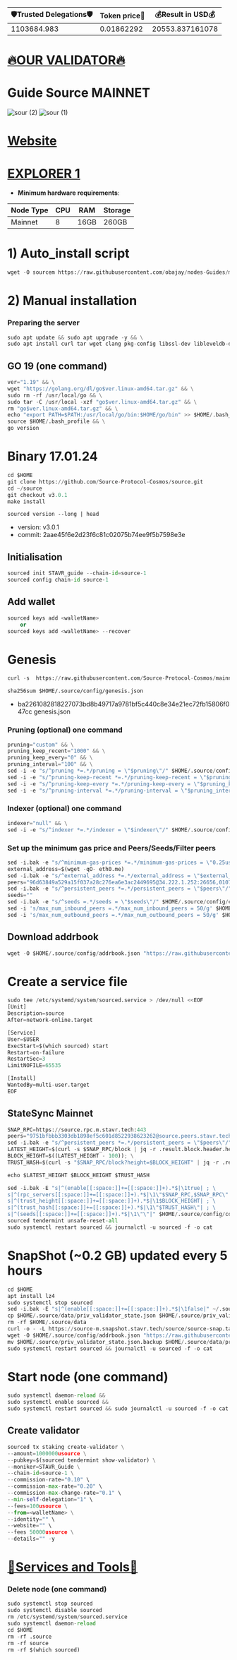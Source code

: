 <!-- START_TABLE -->
| 🛡Trusted Delegations🛡 | Token price🧲 | 💰Result in USD💰 |
|-------------|---------|---------------|
| 1103684.983 | 0.01862292 | 20553.837161078 |

<!-- END_TABLE -->

[🔥OUR VALIDATOR🔥](https://restake.app/source/sourcevaloper13l78szv3mxcru9mhh2ndv58xla2arfzhv045cx)
=

# Guide Source MAINNET
![sour (2)](https://user-images.githubusercontent.com/44331529/183239082-09722b8d-9cc7-49a1-9d93-15ce3ab8d752.png)
![sour (1)](https://user-images.githubusercontent.com/44331529/183239083-d3ac3a34-0cc4-4e8b-aafc-42a5e7a3f7f5.png)

[Website](https://www.sourceprotocol.io/)
=
[EXPLORER 1](https://explorer.stavr.tech/Source-Mainnet/staking)
=
- **Minimum hardware requirements**:

| Node Type |CPU | RAM  | Storage  | 
|-----------|----|------|----------|
| Mainnet   |   8| 16GB | 260GB    |

# 1) Auto_install script 
```python
wget -O sourcem https://raw.githubusercontent.com/obajay/nodes-Guides/main/Projects/Source/sourcem && chmod +x sourcem && ./sourcem
```
# 2) Manual installation

### Preparing the server
```python
sudo apt update && sudo apt upgrade -y && \
sudo apt install curl tar wget clang pkg-config libssl-dev libleveldb-dev jq build-essential bsdmainutils git make ncdu htop screen unzip bc fail2ban htop -y
```

## GO 19 (one command)
```python
ver="1.19" && \
wget "https://golang.org/dl/go$ver.linux-amd64.tar.gz" && \
sudo rm -rf /usr/local/go && \
sudo tar -C /usr/local -xzf "go$ver.linux-amd64.tar.gz" && \
rm "go$ver.linux-amd64.tar.gz" && \
echo "export PATH=$PATH:/usr/local/go/bin:$HOME/go/bin" >> $HOME/.bash_profile && \
source $HOME/.bash_profile && \
go version
```

# Binary   17.01.24
```python 
cd $HOME
git clone https://github.com/Source-Protocol-Cosmos/source.git
cd ~/source
git checkout v3.0.1
make install
```
`sourced version --long | head`
- version: v3.0.1
- commit: 2aae45f6e2d23f6c81c02075b74ee9f5b7598e3e

## Initialisation
```python
sourced init STAVR_guide --chain-id=source-1
sourced config chain-id source-1
```
## Add wallet
```python
sourced keys add <walletName>
    or
sourced keys add <walletName> --recover
```
# Genesis
```python
curl -s  https://raw.githubusercontent.com/Source-Protocol-Cosmos/mainnet/master/source-1/genesis.json > ~/.source/config/genesis.json
```

`sha256sum $HOME/.source/config/genesis.json`
- ba2261082818227073bd8b49717a9781bf5c440c8e34e21ec72fb15806f047cc  genesis.json

### Pruning (optional) one command
```python
pruning="custom" && \
pruning_keep_recent="1000" && \
pruning_keep_every="0" && \
pruning_interval="100" && \
sed -i -e "s/^pruning *=.*/pruning = \"$pruning\"/" $HOME/.source/config/app.toml && \
sed -i -e "s/^pruning-keep-recent *=.*/pruning-keep-recent = \"$pruning_keep_recent\"/" $HOME/.source/config/app.toml && \
sed -i -e "s/^pruning-keep-every *=.*/pruning-keep-every = \"$pruning_keep_every\"/" $HOME/.source/config/app.toml && \
sed -i -e "s/^pruning-interval *=.*/pruning-interval = \"$pruning_interval\"/" $HOME/.source/config/app.toml
```
### Indexer (optional) one command
```python
indexer="null" && \
sed -i -e "s/^indexer *=.*/indexer = \"$indexer\"/" $HOME/.source/config/config.toml
```
### Set up the minimum gas price and Peers/Seeds/Filter peers
```python
sed -i.bak -e "s/^minimum-gas-prices *=.*/minimum-gas-prices = \"0.25usource\"/;" ~/.source/config/app.toml
external_address=$(wget -qO- eth0.me) 
sed -i.bak -e "s/^external_address *=.*/external_address = \"$external_address:26656\"/" $HOME/.source/config/config.toml
peers="96d63849a529a15f037a28c276ea6e3ac2449695@34.222.1.252:26656,0107ac60e43f3b3d395fea706cb54877a3241d21@35.87.85.162:26656"
sed -i.bak -e "s/^persistent_peers *=.*/persistent_peers = \"$peers\"/" $HOME/.source/config/config.toml
seeds=""
sed -i.bak -e "s/^seeds =.*/seeds = \"$seeds\"/" $HOME/.source/config/config.toml
sed -i 's/max_num_inbound_peers =.*/max_num_inbound_peers = 50/g' $HOME/.source/config/config.toml
sed -i 's/max_num_outbound_peers =.*/max_num_outbound_peers = 50/g' $HOME/.source/config/config.toml
```

## Download addrbook
```python
wget -O $HOME/.source/config/addrbook.json "https://raw.githubusercontent.com/obajay/nodes-Guides/main/Projects/Source/addrbook.json"
```

# Create a service file
```python
sudo tee /etc/systemd/system/sourced.service > /dev/null <<EOF
[Unit]
Description=source
After=network-online.target

[Service]
User=$USER
ExecStart=$(which sourced) start
Restart=on-failure
RestartSec=3
LimitNOFILE=65535

[Install]
WantedBy=multi-user.target
EOF
```

## StateSync Mainnet
```python
SNAP_RPC=https://source.rpc.m.stavr.tech:443
peers="9751bfbbb3303db1898ef5c601d8522938623262@source.peers.stavr.tech:20056"
sed -i.bak -e "s/^persistent_peers *=.*/persistent_peers = \"$peers\"/" $HOME/.source/config/config.toml
LATEST_HEIGHT=$(curl -s $SNAP_RPC/block | jq -r .result.block.header.height); \
BLOCK_HEIGHT=$((LATEST_HEIGHT - 100)); \
TRUST_HASH=$(curl -s "$SNAP_RPC/block?height=$BLOCK_HEIGHT" | jq -r .result.block_id.hash)

echo $LATEST_HEIGHT $BLOCK_HEIGHT $TRUST_HASH

sed -i.bak -E "s|^(enable[[:space:]]+=[[:space:]]+).*$|\1true| ; \
s|^(rpc_servers[[:space:]]+=[[:space:]]+).*$|\1\"$SNAP_RPC,$SNAP_RPC\"| ; \
s|^(trust_height[[:space:]]+=[[:space:]]+).*$|\1$BLOCK_HEIGHT| ; \
s|^(trust_hash[[:space:]]+=[[:space:]]+).*$|\1\"$TRUST_HASH\"| ; \
s|^(seeds[[:space:]]+=[[:space:]]+).*$|\1\"\"|" $HOME/.source/config/config.toml
sourced tendermint unsafe-reset-all
sudo systemctl restart sourced && journalctl -u sourced -f -o cat
```

# SnapShot (~0.2 GB) updated every 5 hours
```python
cd $HOME
apt install lz4
sudo systemctl stop sourced
sed -i.bak -E "s|^(enable[[:space:]]+=[[:space:]]+).*$|\1false|" ~/.source/config/config.toml
cp $HOME/.source/data/priv_validator_state.json $HOME/.source/priv_validator_state.json.backup
rm -rf $HOME/.source/data
curl -o - -L https://source-m.snapshot.stavr.tech/source/source-snap.tar.lz4 | lz4 -c -d - | tar -x -C $HOME/.source --strip-components 2
wget -O $HOME/.source/config/addrbook.json "https://raw.githubusercontent.com/obajay/nodes-Guides/main/Projects/Source/addrbook.json"
mv $HOME/.source/priv_validator_state.json.backup $HOME/.source/data/priv_validator_state.json
sudo systemctl restart sourced && journalctl -u sourced -f -o cat
```

# Start node (one command)
```python
sudo systemctl daemon-reload &&
sudo systemctl enable sourced &&
sudo systemctl restart sourced && sudo journalctl -u sourced -f -o cat
```

## Create validator
```python
sourced tx staking create-validator \
--amount=1000000usource \
--pubkey=$(sourced tendermint show-validator) \
--moniker=STAVR_Guide \
--chain-id=source-1 \
--commission-rate="0.10" \
--commission-max-rate="0.20" \
--commission-max-change-rate="0.1" \
--min-self-delegation="1" \
--fees=100usource \
--from=<walletName> \
--identity="" \
--website="" \
--fees 50000usource \
--details="" -y
```

[🧩Services and Tools🧩](https://github.com/obajay/StateSync-snapshots/tree/main/Projects/Source)
=

### Delete node (one command)
```python
sudo systemctl stop sourced
sudo systemctl disable sourced
rm /etc/systemd/system/sourced.service
sudo systemctl daemon-reload
cd $HOME
rm -rf .source
rm -rf source
rm -rf $(which sourced)
```

